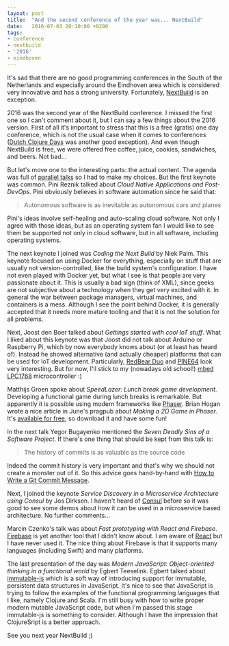 ```yaml
---
layout: post
title:  "And the second conference of the year was... NextBuild"
date:   2016-07-03 20:10:00 +0200
tags:
- conference
- nextbuild
- '2016'
- eindhoven
---
```

It's sad that there are no good programming conferences in the South of the Netherlands and especially around the Eindhoven
area which is considered very innovative and has a strong university. Fortunately, [NextBuild][nextbuild] is an exception.

[nextbuild]: http://nextbuild.nl

2016 was the second year of the NextBuild conference. I missed the first one so I can't comment about it, but I can say a few
things about the 2016 version. First of all it's important to stress that this is a free (gratis) one day conference, which is
not the usual case when it comes to conferences ([Dutch Clojure Days][dcd] was another good exception). And even though NextBuild is free, 
we were offered free coffee, juice, cookies, sandwiches, and beers. Not bad...

[dcd]: {{site.url}}/2016/05/21/and-first-conference-of-year-was-dutch.html

But let's move one to the interesting parts: the actual content. The agenda was full of [parallel talks][talks] so I had to make my 
choices. But the first keynote was common. Pini Reznik talked about *Cloud Native Applications and Post-DevOps*. Pini obviously believes in
software automation since he said that:

> Autonomous software is as inevitable as autonomous cars and planes

[talks]: http://nextbuild.nl/agenda/

Pini's ideas involve self-healing and auto-scaling cloud software. Not only I agree with those ideas, but as an operating system fan I would
like to see them be supported not only in cloud software, but in all software, including operating systems.

The next keynote I joined was *Coding the Next Build* by Niek Palm. This keynote focused on using Docker for everything, especially on stuff that
are usually not version-controlled, like the build system's configuration. I have not even played with Docker yet, but what I see is that people are
very passionate about it. This is usually a bad sign (think of XML), since geeks are not subjective about a technology when they get very
excited with it. In general the war between package managers, virtual machines, and containers is a mess. Although I see the point behind Docker, it is 
generally accepted that it needs more mature tooling and that it is not the solution for all problems.

Next, Joost den Boer talked about *Gettings started with cool IoT stuff*. What I liked about this keynote was that Joost did not talk about Arduino or
Raspberry Pi, which by now everybody knows about (or at least has heard of). Instead he showed alternative (and actually cheaper) platforms that can be
used for IoT development. Particularly, [RedBear Duo][redbear] and [PINE64][pine] look very interesting. But for now, I'll stick to my (nowadays old
school!) [mbed LPC1768][mbed] microcontroller :)

[redbear]: https://github.com/redbear/Duo
[pine]: http://pine64.com
[mbed]: https://developer.mbed.org/platforms/mbed-LPC1768/

Matthijs Groen spoke about *SpeedLazer: Lunch break game development*. Developing a functional game during lunch breaks is remarkable. But apparently it
is possible using modern frameworks like [Phaser][phaser]. Brian Hogan wrote a nice article in June's pragpub about *Making a 2D Game in Phaser*. It's
[available for free][hogan], so download it and have some fun!

[phaser]: http://phaser.io
[hogan]: http://theprosegarden.com/wp-content/uploads/2013/09/Hogan.pdf

In the next talk Yegor Bugayenko mentioned the *Seven Deadly Sins of a Software Project*. If there's one thing that should be kept from this talk is:

> The history of commits is as valuable as the source code

Indeed the commit history is very important and that's why we should not create a monster out of it. So this advice goes hand-by-hand with [How to Write
a Git Commit Message][git].

[git]: http://chris.beams.io/posts/git-commit/

Next, I joined the keynote *Service Discovery in a Microservice Architecture using Consul* by Jos Dirksen. I haven't heard of [Consul][consul] before so it was 
good to see some demos about how it can be used in a microservice based architecture. No further comments...

[consul]: https://www.consul.io

Marcin Czenko's talk was about *Fast prototyping with React and Firebase*. [Firebase][firebase] is yet another tool that I didn't know about. I am aware of 
[React][react] but I have never used it. The nice thing about Firebase is that it supports many languages (including Swift) and many platforms.

[firebase]: https://firebase.google.com
[react]: https://facebook.github.io/react/

The last presentation of the day was *Modern JavaScript: Object-oriented thinking in a functional world* by Egbert Teeselink. Egbert talked about 
[immutable-js][immutable] which is a soft way of introducing support for immutable, persistent data structures in JavaScript. It's nice to see that
JavaScript is trying to follow the examples of the functional programming languages that I like, namely Clojure and Scala. I'm still busy with how 
to write proper modern mutable JavaScript code, but when I'm passed this stage immutable-js is something to consider. Although I have the impression that ClojureSript 
is a better approach.

[immutable]: https://github.com/facebook/immutable-js

See you next year NextBuild ;)